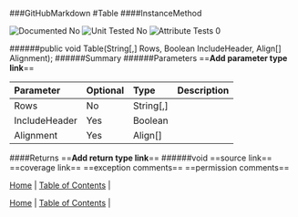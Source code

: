 ###GitHubMarkdown
#Table
####InstanceMethod

![Documented No](http://b.repl.ca/v1/Documented-No-red.png) ![Unit Tested No](http://b.repl.ca/v1/Unit%20Tested-No-lightgrey.png) ![Attribute Tests 0](http://b.repl.ca/v1/Attribute%20Tests-0-lightgrey.png)

######public void Table(String[,] Rows, Boolean IncludeHeader, Align[] Alignment);
######Summary
######Parameters
==__Add parameter type link__==

Parameter | Optional | Type | Description
:---  | :---  | :---  | :--- 
Rows | No | String[,] | 
IncludeHeader | Yes | Boolean | 
Alignment | Yes | Align[] | 

####Returns
==__Add return type link__==
######void
==source link==
==coverage link==
==exception comments==
==permission comments==

[Home](../../README.md) | [Table of Contents](../../TableOfContents.md) | 


[Home](../../README.md) | [Table of Contents](../../TableOfContents.md) | 

